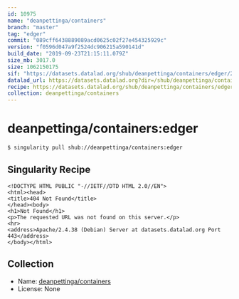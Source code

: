 ```yaml
---
id: 10975
name: "deanpettinga/containers"
branch: "master"
tag: "edger"
commit: "089cff6438889089acd0625c02f27e454325929c"
version: "f0596d047a9f2524dc906215a590141d"
build_date: "2019-09-23T21:15:11.079Z"
size_mb: 3017.0
size: 1062150175
sif: "https://datasets.datalad.org/shub/deanpettinga/containers/edger/2019-09-23-089cff64-f0596d04/f0596d047a9f2524dc906215a590141d.sif"
datalad_url: https://datasets.datalad.org?dir=/shub/deanpettinga/containers/edger/2019-09-23-089cff64-f0596d04/
recipe: https://datasets.datalad.org/shub/deanpettinga/containers/edger/2019-09-23-089cff64-f0596d04/Singularity
collection: deanpettinga/containers
---
```


# deanpettinga/containers:edger

```bash
$ singularity pull shub://deanpettinga/containers:edger
```

## Singularity Recipe

```singularity
<!DOCTYPE HTML PUBLIC "-//IETF//DTD HTML 2.0//EN">
<html><head>
<title>404 Not Found</title>
</head><body>
<h1>Not Found</h1>
<p>The requested URL was not found on this server.</p>
<hr>
<address>Apache/2.4.38 (Debian) Server at datasets.datalad.org Port 443</address>
</body></html>
```

## Collection

 - Name: [deanpettinga/containers](https://github.com/deanpettinga/containers)
 - License: None

